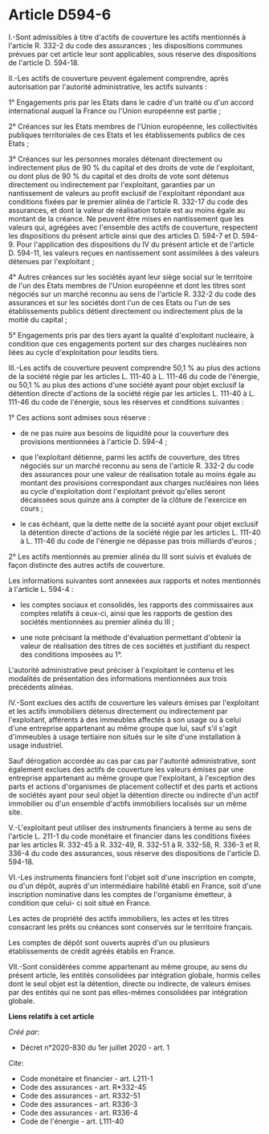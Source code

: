 # Article D594-6

I.-Sont admissibles à titre d'actifs de couverture les actifs mentionnés à l'article R. 332-2 du code des assurances ; les
dispositions communes prévues par cet article leur sont applicables, sous réserve des dispositions de l'article D. 594-18.

II.-Les actifs de couverture peuvent également comprendre, après autorisation par l'autorité administrative, les actifs
suivants :

1° Engagements pris par les Etats dans le cadre d'un traité ou d'un accord international auquel la France ou l'Union
européenne est partie ;

2° Créances sur les Etats membres de l'Union européenne, les collectivités publiques territoriales de ces Etats et les
établissements publics de ces Etats ;

3° Créances sur les personnes morales détenant directement ou indirectement plus de 90 % du capital et des droits de vote de
l'exploitant, ou dont plus de 90 % du capital et des droits de vote sont détenus directement ou indirectement par
l'exploitant, garanties par un nantissement de valeurs au profit exclusif de l'exploitant répondant aux conditions fixées par
le premier alinéa de l'article R. 332-17 du code des assurances, et dont la valeur de réalisation totale est au moins égale
au montant de la créance. Ne peuvent être mises en nantissement que les valeurs qui, agrégées avec l'ensemble des actifs de
couverture, respectent les dispositions du présent article ainsi que des articles D. 594-7 et D. 594-9. Pour l'application
des dispositions du IV du présent article et de l'article D. 594-11, les valeurs reçues en nantissement sont assimilées à des
valeurs détenues par l'exploitant ;

4° Autres créances sur les sociétés ayant leur siège social sur le territoire de l'un des Etats membres de l'Union européenne
et dont les titres sont négociés sur un marché reconnu au sens de l'article R. 332-2 du code des assurances et sur les
sociétés dont l'un de ces Etats ou l'un de ses établissements publics détient directement ou indirectement plus de la moitié
du capital ;

5° Engagements pris par des tiers ayant la qualité d'exploitant nucléaire, à condition que ces engagements portent sur des
charges nucléaires non liées au cycle d'exploitation pour lesdits tiers.

III.-Les actifs de couverture peuvent comprendre 50,1 % au plus des actions de la société régie par les articles L. 111-40 à
L. 111-46 du code de l'énergie, ou 50,1 % au plus des actions d'une société ayant pour objet exclusif la détention directe
d'actions de la société régie par les articles L. 111-40 à L. 111-46 du code de l'énergie, sous les réserves et conditions
suivantes :

1° Ces actions sont admises sous réserve :

- de ne pas nuire aux besoins de liquidité pour la couverture des provisions mentionnées à l'article D. 594-4 ;

- que l'exploitant détienne, parmi les actifs de couverture, des titres négociés sur un marché reconnu au sens de l'article
R. 332-2 du code des assurances pour une valeur de réalisation totale au moins égale au montant des provisions correspondant
aux charges nucléaires non liées au cycle d'exploitation dont l'exploitant prévoit qu'elles seront décaissées sous quinze ans
à compter de la clôture de l'exercice en cours ;

- le cas échéant, que la dette nette de la société ayant pour objet exclusif la détention directe d'actions de la société
régie par les articles L. 111-40 à L. 111-46 du code de l'énergie ne dépasse pas trois milliards d'euros ;

2° Les actifs mentionnés au premier alinéa du III sont suivis et évalués de façon distincte des autres actifs de couverture.

Les informations suivantes sont annexées aux rapports et notes mentionnés à l'article L. 594-4 :

- les comptes sociaux et consolidés, les rapports des commissaires aux comptes relatifs à ceux-ci, ainsi que les rapports de
gestion des sociétés mentionnées au premier alinéa du III ;

- une note précisant la méthode d'évaluation permettant d'obtenir la valeur de réalisation des titres de ces sociétés et
justifiant du respect des conditions imposées au 1°.

L'autorité administrative peut préciser à l'exploitant le contenu et les modalités de présentation des informations
mentionnées aux trois précédents alinéas.

IV.-Sont exclues des actifs de couverture les valeurs émises par l'exploitant et les actifs immobiliers détenus directement
ou indirectement par l'exploitant, afférents à des immeubles affectés à son usage ou à celui d'une entreprise appartenant au
même groupe que lui, sauf s'il s'agit d'immeubles à usage tertiaire non situés sur le site d'une installation à usage
industriel.

Sauf dérogation accordée au cas par cas par l'autorité administrative, sont également exclues des actifs de couverture les
valeurs émises par une entreprise appartenant au même groupe que l'exploitant, à l'exception des parts et actions
d'organismes de placement collectif et des parts et actions de sociétés ayant pour seul objet la détention directe ou
indirecte d'un actif immobilier ou d'un ensemble d'actifs immobiliers localisés sur un même site.

V.-L'exploitant peut utiliser des instruments financiers à terme au sens de l'article L. 211-1 du code monétaire et financier
dans les conditions fixées par les articles R. 332-45 à R. 332-49, R. 332-51 à R. 332-58, R. 336-3 et R. 336-4 du code des
assurances, sous réserve des dispositions de l'article D. 594-18.

VI.-Les instruments financiers font l'objet soit d'une inscription en compte, ou d'un dépôt, auprès d'un intermédiaire
habilité établi en France, soit d'une inscription nominative dans les comptes de l'organisme émetteur, à condition que celui-
ci soit situé en France.

Les actes de propriété des actifs immobiliers, les actes et les titres consacrant les prêts ou créances sont conservés sur le
territoire français.

Les comptes de dépôt sont ouverts auprès d'un ou plusieurs établissements de crédit agréés établis en France.

VII.-Sont considérées comme appartenant au même groupe, au sens du présent article, les entités consolidées par intégration
globale, hormis celles dont le seul objet est la détention, directe ou indirecte, de valeurs émises par des entités qui ne
sont pas elles-mêmes consolidées par intégration globale.

**Liens relatifs à cet article**

_Créé par_:

  - Décret n°2020-830 du 1er juillet 2020 - art. 1

_Cite_:

  - Code monétaire et financier - art. L211-1
  - Code des assurances - art. R*332-45
  - Code des assurances - art. R332-51
  - Code des assurances - art. R336-3
  - Code des assurances - art. R336-4
  - Code de l'énergie - art. L111-40
